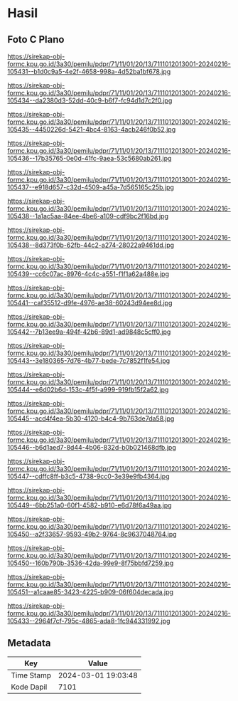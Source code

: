 # Hasil

## Foto C Plano

https://sirekap-obj-formc.kpu.go.id/3a30/pemilu/pdpr/71/11/01/20/13/7111012013001-20240216-105431--b1d0c9a5-4e2f-4658-998a-4d52ba1bf678.jpg

https://sirekap-obj-formc.kpu.go.id/3a30/pemilu/pdpr/71/11/01/20/13/7111012013001-20240216-105434--da2380d3-52dd-40c9-b6f7-fc94d1d7c2f0.jpg

https://sirekap-obj-formc.kpu.go.id/3a30/pemilu/pdpr/71/11/01/20/13/7111012013001-20240216-105435--4450226d-5421-4bc4-8163-4acb246f0b52.jpg

https://sirekap-obj-formc.kpu.go.id/3a30/pemilu/pdpr/71/11/01/20/13/7111012013001-20240216-105436--17b35765-0e0d-41fc-9aea-53c5680ab261.jpg

https://sirekap-obj-formc.kpu.go.id/3a30/pemilu/pdpr/71/11/01/20/13/7111012013001-20240216-105437--e918d657-c32d-4509-a45a-7d565165c25b.jpg

https://sirekap-obj-formc.kpu.go.id/3a30/pemilu/pdpr/71/11/01/20/13/7111012013001-20240216-105438--1a1ac5aa-84ee-4be6-a109-cdf9bc2f16bd.jpg

https://sirekap-obj-formc.kpu.go.id/3a30/pemilu/pdpr/71/11/01/20/13/7111012013001-20240216-105438--8d373f0b-62fb-44c2-a274-28022a9461dd.jpg

https://sirekap-obj-formc.kpu.go.id/3a30/pemilu/pdpr/71/11/01/20/13/7111012013001-20240216-105439--cc6c07ac-8976-4c4c-a551-f1f1a62a488e.jpg

https://sirekap-obj-formc.kpu.go.id/3a30/pemilu/pdpr/71/11/01/20/13/7111012013001-20240216-105441--caf35512-d9fe-4976-ae38-60243d94ee8d.jpg

https://sirekap-obj-formc.kpu.go.id/3a30/pemilu/pdpr/71/11/01/20/13/7111012013001-20240216-105442--7b13ee9a-494f-42b6-89d1-ad9848c5cff0.jpg

https://sirekap-obj-formc.kpu.go.id/3a30/pemilu/pdpr/71/11/01/20/13/7111012013001-20240216-105443--3e180365-7d76-4b77-bede-7c7852f1fe54.jpg

https://sirekap-obj-formc.kpu.go.id/3a30/pemilu/pdpr/71/11/01/20/13/7111012013001-20240216-105444--e6d02b6d-153c-4f5f-a999-919fb15f2a62.jpg

https://sirekap-obj-formc.kpu.go.id/3a30/pemilu/pdpr/71/11/01/20/13/7111012013001-20240216-105445--acd4f4ea-5b30-4120-b4c4-9b763de7da58.jpg

https://sirekap-obj-formc.kpu.go.id/3a30/pemilu/pdpr/71/11/01/20/13/7111012013001-20240216-105446--b6d1aed7-8d44-4b06-832d-b0b021468dfb.jpg

https://sirekap-obj-formc.kpu.go.id/3a30/pemilu/pdpr/71/11/01/20/13/7111012013001-20240216-105447--cdffc8ff-b3c5-4738-9cc0-3e39e9fb4364.jpg

https://sirekap-obj-formc.kpu.go.id/3a30/pemilu/pdpr/71/11/01/20/13/7111012013001-20240216-105449--6bb251a0-60f1-4582-b910-e6d78f6a49aa.jpg

https://sirekap-obj-formc.kpu.go.id/3a30/pemilu/pdpr/71/11/01/20/13/7111012013001-20240216-105450--a2f33657-9593-49b2-9764-8c9637048764.jpg

https://sirekap-obj-formc.kpu.go.id/3a30/pemilu/pdpr/71/11/01/20/13/7111012013001-20240216-105450--160b790b-3536-42da-99e9-8f75bbfd7259.jpg

https://sirekap-obj-formc.kpu.go.id/3a30/pemilu/pdpr/71/11/01/20/13/7111012013001-20240216-105451--a1caae85-3423-4225-b909-06f604decada.jpg

https://sirekap-obj-formc.kpu.go.id/3a30/pemilu/pdpr/71/11/01/20/13/7111012013001-20240216-105433--2964f7cf-795c-4865-ada8-1fc944331992.jpg


## Metadata

| Key        | Value               |
| ---------- | ------------------- |
| Time Stamp | 2024-03-01 19:03:48 |
| Kode Dapil | 7101                |



